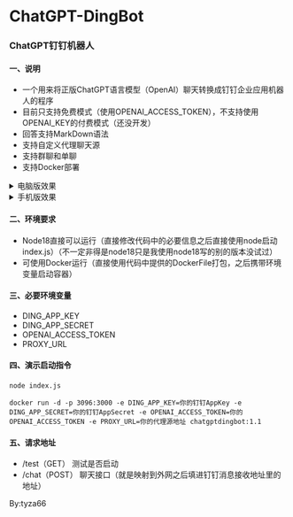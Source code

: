 # ChatGPT-DingBot
### ChatGPT钉钉机器人
#### 一、说明
- 一个用来将正版ChatGPT语言模型（OpenAI）聊天转换成钉钉企业应用机器人的程序
- 目前只支持免费模式（使用OPENAI_ACCESS_TOKEN），不支持使用OPENAI_KEY的付费模式（还没开发）
- 回答支持MarkDown语法
- 支持自定义代理聊天源
- 支持群聊和单聊
- 支持Docker部署
<details><summary>电脑版效果</summary>
<img src="./images/1.png"/>
</details>
<details><summary>手机版效果</summary>
<img src="./images/2.jpg"/>
</details>

#### 二、环境要求
- Node18直接可以运行（直接修改代码中的必要信息之后直接使用node启动index.js）（不一定非得是node18只是我使用node18写的别的版本没试过）
- 可使用Docker运行（直接使用代码中提供的DockerFile打包，之后携带环境变量启动容器）

#### 三、必要环境变量
- DING_APP_KEY
- DING_APP_SECRET
- OPENAI_ACCESS_TOKEN
- PROXY_URL

#### 四、演示启动指令
```
node index.js
```

```
docker run -d -p 3096:3000 -e DING_APP_KEY=你的钉钉AppKey -e DING_APP_SECRET=你的钉钉AppSecret -e OPENAI_ACCESS_TOKEN=你的OPENAI_ACCESS_TOKEN -e PROXY_URL=你的代理源地址 chatgptdingbot:1.1
```

#### 五、请求地址
- /test（GET） 测试是否启动
- /chat（POST） 聊天接口（就是映射到外网之后填进钉钉消息接收地址里的地址）


By:tyza66